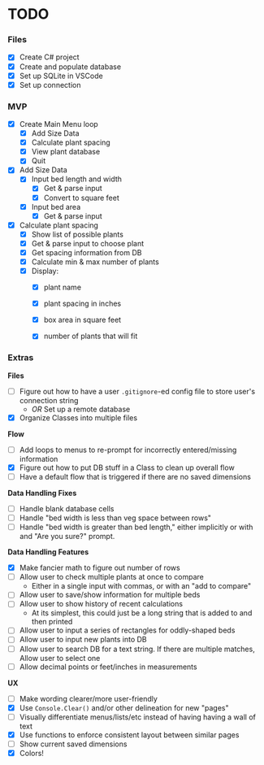 # TODO
### Files
- [x] Create C# project
- [x] Create and populate database
- [x] Set up SQLite in VSCode
- [x] Set up connection

### MVP
- [x] Create Main Menu loop
	- [x] Add Size Data
	- [x] Calculate plant spacing
	- [x] View plant database
	- [x] Quit
- [x] Add Size Data
	- [x] Input bed length and width
		- [x] Get & parse input
		- [x] Convert to square feet
	- [x] Input bed area
		- [x] Get & parse input
- [x] Calculate plant spacing
	- [x] Show list of possible plants
	- [x] Get & parse input to choose plant
	- [x] Get spacing information from DB
	- [x] Calculate min & max number of plants
	- [x] Display:
		- [x] plant name
		- [x] plant spacing in inches
		- [x] box area in square feet
		- [x] number of plants that will fit


### Extras
**Files**
- [ ] Figure out how to have a user `.gitignore`-ed config file to store user's connection string
	- _OR_ Set up a remote database
- [x] Organize Classes into multiple files

**Flow**
- [ ] Add loops to menus to re-prompt for incorrectly entered/missing information
- [x] Figure out how to put DB stuff in a Class to clean up overall flow
- [ ] Have a default flow that is triggered if there are no saved dimensions

**Data Handling Fixes**
- [ ] Handle blank database cells
- [ ] Handle "bed width is less than veg space between rows"
- [ ] Handle "bed width is greater than bed length," either implicitly or with and "Are you sure?" prompt.

**Data Handling Features**
- [x] Make fancier math to figure out number of rows
- [ ] Allow user to check multiple plants at once to compare
	- Either in a single input with commas, or with an "add to compare"
- [ ] Allow user to save/show information for multiple beds
- [ ] Allow user to show history of recent calculations
	- At its simplest, this could just be a long string that is added to and then printed
- [ ] Allow user to input a series of rectangles for oddly-shaped beds
- [ ] Allow user to input new plants into DB
- [ ] Allow user to search DB for a text string. If there are multiple matches, Allow user to select one
- [ ] Allow decimal points or feet/inches in measurements

**UX**
- [ ] Make wording clearer/more user-friendly
- [x] Use `Console.Clear()` and/or other delineation for new "pages"
- [ ] Visually differentiate menus/lists/etc instead of having having a wall of text
- [x] Use functions to enforce consistent layout between similar pages
- [ ] Show current saved dimensions
- [x] Colors!